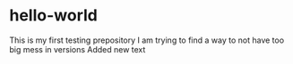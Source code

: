 # hello-world
This is my first testing prepository
I am trying to find a way to not have too big mess in versions
Added new text
